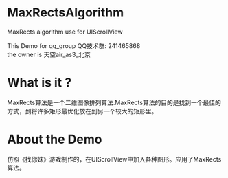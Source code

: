 MaxRectsAlgorithm
=================

MaxRects algorithm use for UIScrollView

This Demo for qq_group QQ技术群: 241465868    
the owner is 天空air_as3_北京


What is it ?
=================

MaxRects算法是一个二维图像排列算法.MaxRects算法的目的是找到一个最佳的方式，到将许多矩形最优化放在到另一个较大的矩形里。


About the Demo
=================

仿照《找你妹》游戏制作的，在UIScrollView中加入各种图形。应用了MaxRects算法。
